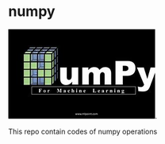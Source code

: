 # numpy

![Numpy Logo](/images/numpyLogo.jpg "Numpy For Machine Learning").

 This repo contain codes of numpy operations
